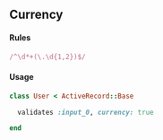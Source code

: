 ## Currency

#### Rules

```ruby
/^\d*+(\.\d{1,2})$/
```

#### Usage

```ruby
class User < ActiveRecord::Base

  validates :input_0, currency: true

end
```
